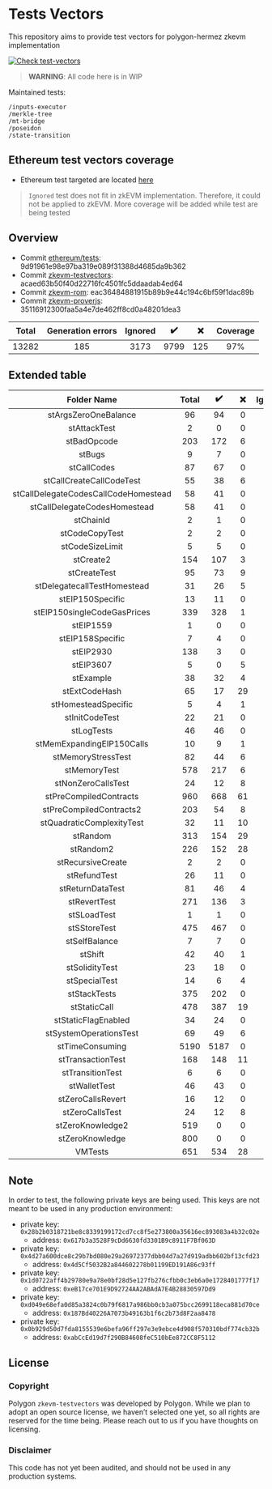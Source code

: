 # Tests Vectors
This repository aims to provide test vectors for polygon-hermez zkevm implementation

[![Check test-vectors](https://github.com/0xPolygonHermez/zkevm-testvectors/actions/workflows/main.yaml/badge.svg)](https://github.com/0xPolygonHermez/zkevm-testvectors/actions/workflows/main.yaml)

> **WARNING**: All code here is in WIP

Maintained tests:

```
/inputs-executor
/merkle-tree
/mt-bridge
/poseidon
/state-transition
```

## Ethereum test vectors coverage
- Ethereum test targeted are located [here](https://github.com/ethereum/tests/tree/develop/BlockchainTests/GeneralStateTests)
> `Ignored` test does not fit in zkEVM implementation. Therefore, it could not be applied to zkEVM.
> More coverage will be added while test are being tested

## Overview
- Commit [ethereum/tests](https://github.com/ethereum/tests): 9d91961e98e97ba319e089f31388d4685da9b362
- Commit [zkevm-testvectors](https://github.com/0xPolygonHermez/zkevm-testvectors): acaed63b50f40d22716fc4501fc5ddaadab4ed64
- Commit [zkevm-rom](https://github.com/0xPolygonHermez/zkevm-rom): eac36484881915b89b9e44c194c6bf59f1dac89b
- Commit [zkevm-proverjs](https://github.com/0xPolygonHermez/zkevm-proverjs): 35116912300faa5a4e7de462ff8cd0a48201dea3

| Total | Generation errors | Ignored | :heavy_check_mark: | :x:  | Coverage |
|:-----:|:-----------------:|:-------:|:------------------:|:----:|:--------:|
| 13282 |        185        |   3173  |        9799        |  125 |   97%    |


## Extended table

|             Folder Name              | Total | :heavy_check_mark: | :x: | Ignored |  Cov |
|:------------------------------------:|:-----:|:------------------:|:---:|:-------:| ----:|
|         stArgsZeroOneBalance         |  96   |         94         |  0  |    2    | 100% |
|             stAttackTest             |   2   |         0          |  0  |    2    | 100% |
|             stBadOpcode              |  203  |        172         |  6  |   25    |  97% |
|                stBugs                |   9   |         7          |  0  |    2    | 100% |
|             stCallCodes              |  87   |         67         |  0  |   20    | 100% |
|       stCallCreateCallCodeTest       |  55   |         38         |  6  |   11    |  86% |
| stCallDelegateCodesCallCodeHomestead |  58   |         41         |  0  |   17    | 100% |
|     stCallDelegateCodesHomestead     |  58   |         41         |  0  |   17    | 100% |
|              stChainId               |   2   |         1          |  0  |    1    | 100% |
|            stCodeCopyTest            |   2   |         2          |  0  |    0    | 100% |
|           stCodeSizeLimit            |   5   |         5          |  0  |    0    | 100% |
|              stCreate2               |  154  |        107         |  3  |   44    |  97% |
|             stCreateTest             |  95   |         73         |  9  |   13    |  89% |
|     stDelegatecallTestHomestead      |  31   |         26         |  5  |    0    |  84% |
|           stEIP150Specific           |  13   |         11         |  0  |    2    | 100% |
|     stEIP150singleCodeGasPrices      |  339  |        328         |  1  |   10    | 100% |
|              stEIP1559               |   1   |         0          |  0  |    1    | 100% |
|           stEIP158Specific           |   7   |         4          |  0  |    3    | 100% |
|              stEIP2930               |  138  |         3          |  0  |   135   | 100% |
|              stEIP3607               |   5   |         0          |  5  |    0    |   0% |
|              stExample               |  38   |         32         |  4  |    2    |  89% |
|            stExtCodeHash             |  65   |         17         | 29  |   19    |  37% |
|         stHomesteadSpecific          |   5   |         4          |  1  |    0    |  80% |
|            stInitCodeTest            |  22   |         21         |  0  |    1    | 100% |
|              stLogTests              |  46   |         46         |  0  |    0    | 100% |
|      stMemExpandingEIP150Calls       |  10   |         9          |  1  |    0    |  90% |
|          stMemoryStressTest          |  82   |         44         |  6  |   32    |  88% |
|             stMemoryTest             |  578  |        217         |  6  |   355   |  97% |
|          stNonZeroCallsTest          |  24   |         12         |  8  |    4    |  60% |
|        stPreCompiledContracts        |  960  |        668         | 61  |   231   |  92% |
|       stPreCompiledContracts2        |  203  |         54         |  8  |   141   |  87% |
|      stQuadraticComplexityTest       |  32   |         11         | 10  |   11    |  52% |
|               stRandom               |  313  |        154         | 29  |   130   |  84% |
|              stRandom2               |  226  |        152         | 28  |   46    |  84% |
|          stRecursiveCreate           |   2   |         2          |  0  |    0    | 100% |
|             stRefundTest             |  26   |         11         |  0  |   15    | 100% |
|           stReturnDataTest           |  81   |         46         |  4  |   31    |  92% |
|             stRevertTest             |  271  |        136         |  3  |   132   |  98% |
|             stSLoadTest              |   1   |         1          |  0  |    0    | 100% |
|             stSStoreTest             |  475  |        467         |  0  |    8    | 100% |
|            stSelfBalance             |   7   |         7          |  0  |    0    | 100% |
|               stShift                |  42   |         40         |  1  |    1    |  98% |
|            stSolidityTest            |  23   |         18         |  0  |    5    | 100% |
|            stSpecialTest             |  14   |         6          |  4  |    4    |  60% |
|             stStackTests             |  375  |        202         |  0  |   173   | 100% |
|             stStaticCall             |  478  |        387         | 19  |   72    |  95% |
|         stStaticFlagEnabled          |  34   |         24         |  0  |   10    | 100% |
|        stSystemOperationsTest        |  69   |         49         |  6  |   14    |  89% |
|           stTimeConsuming            | 5190  |        5187        |  0  |    3    | 100% |
|          stTransactionTest           |  168  |        148         | 11  |    9    |  93% |
|           stTransitionTest           |   6   |         6          |  0  |    0    | 100% |
|             stWalletTest             |  46   |         43         |  0  |    3    | 100% |
|          stZeroCallsRevert           |  16   |         12         |  0  |    4    | 100% |
|           stZeroCallsTest            |  24   |         12         |  8  |    4    |  60% |
|           stZeroKnowledge2           |  519  |         0          |  0  |   519   | 100% |
|           stZeroKnowledge            |  800  |         0          |  0  |   800   | 100% |
|               VMTests                |  651  |        534         | 28  |   89    |  95% |


## Note
In order to test, the following private keys are being used. This keys are not meant to be used in any production environment:
- private key: `0x28b2b0318721be8c8339199172cd7cc8f5e273800a35616ec893083a4b32c02e`
  - address: `0x617b3a3528F9cDd6630fd3301B9c8911F7Bf063D`
- private key: `0x4d27a600dce8c29b7bd080e29a26972377dbb04d7a27d919adbb602bf13cfd23`
  - address: `0x4d5Cf5032B2a844602278b01199ED191A86c93ff`
- private key: `0x1d0722aff4b29780e9a78e0bf28d5e127fb276cfbb0c3eb6a0e1728401777f17`
  - address: `0xeB17ce701E9D92724AA2ABAdA7E4B28830597Dd9`
- private key: `0xd049e68efa0d85a3824c0b79f6817a986bb0cb3a075bcc2699118eca881d70ce`
  - address: `0x187Bd40226A7073b49163b1f6c2b73d8F2aa8478`
- private key: `0x0b929d50d7fda8155539e6befa96ff297e3e9ebce4d908f570310bdf774cb32b`
  - address: `0xabCcEd19d7f290B84608feC510bEe872CC8F5112`

## License

### Copyright
Polygon `zkevm-testvectors` was developed by Polygon. While we plan to adopt an open source license, we haven’t selected one yet, so all rights are reserved for the time being. Please reach out to us if you have thoughts on licensing.

### Disclaimer
This code has not yet been audited, and should not be used in any production systems.